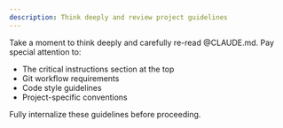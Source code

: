 ```yaml
---
description: Think deeply and review project guidelines
---
```


Take a moment to think deeply and carefully re-read @CLAUDE.md. Pay special attention to:
- The critical instructions section at the top
- Git workflow requirements
- Code style guidelines
- Project-specific conventions

Fully internalize these guidelines before proceeding.
